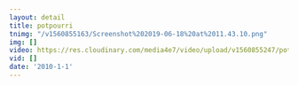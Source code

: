 ```yaml
---
layout: detail
title: potpourri
tnimg: "/v1560855163/Screenshot%202019-06-18%20at%2011.43.10.png"
img: []
video: https://res.cloudinary.com/media4e7/video/upload/v1560855247/potpourri_gd64o0.mp4
vid: []
date: '2010-1-1'
---
```

